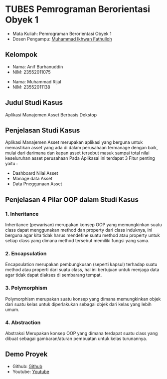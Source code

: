 

# TUBES Pemrograman Berorientasi Obyek 1
<ul>
  <li>Mata Kuliah: Pemrograman Berorientasi Obyek 1</li>
  <li>Dosen Pengampu: <a href="https://github.com/Muhammad-Ikhwan-Fathulloh">Muhammad Ikhwan Fathulloh</a></li>
</ul>



## Kelompok
<ul>
  <li>Nama: Anif Burhanuddin</li>
  <li>NIM: 23552011075</li>
</ul>
<ul>
  <li>Nama: Muhammad Rijal</li>
  <li>NIM: 23552011138</li>
</ul>

## Judul Studi Kasus
<p>Aplikasi Manajemen Asset Berbasis Dekstop</p>

## Penjelasan Studi Kasus
<p>
Aplikasi Manajemen Asset merupakan aplikasi yang berguna untuk memastikan asset yang ada di dalam perusahaan termanage dengan baik, mulai dari darimana dan kapan asset tersebut masuk sampai total nilai keseluruhan asset perusahaan
Pada Aplikasai ini terdapat 3 Fitur penting yaitu : </p>
<ul>
  <li>Dashboard Nilai Asset</li>
  <li>Manage data Asset</li>
  <li>Data Pneggunaan Asset</li>
</ul>

## Penjelasan 4 Pilar OOP dalam Studi Kasus

### 1. Inheritance
<p>Inheritance (pewarisan) merupakan konsep OOP yang memungkinkan suatu class dapat menggunakan method dan property dari class induknya, ini berguna agar kita tidak harus mendefine suatu method atau property untuk setiap class yang dimana method tersebut memiliki fungsi yang sama.</p>

### 2. Encapsulation
<p>Encapsulation merupakan pembungkusan (seperti kapsul) terhadap suatu method atau properti dari suatu class, hal ini bertujuan untuk menjaga data agar tidak dapat diakses di sembarang tempat.</p>

### 3. Polymorphism
<p>Polymorphism merupakan suatu konsep yang dimana memungkinkan objek dari suatu kelas untuk diperlakukan sebagai objek dari kelas yang lebih umum.</p>

### 4. Abstraction
<p>Abstraksi Merupakan konsep OOP yang dimana terdapat suatu class yang dibuat sebagai gambaran/aturan pembuatan untuk kelas turunannya.</p>

## Demo Proyek
<ul>
  <li>Github: <a href="" target="_blank">Github</a></li>
  <li>Youtube: <a href="" target="_blank">Youtube</a></li>
</ul>

